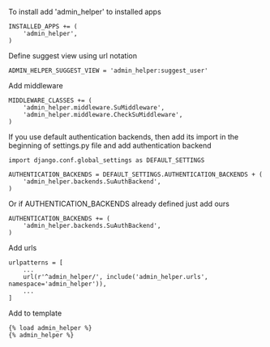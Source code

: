 To install add 'admin_helper' to installed apps

    INSTALLED_APPS += (
        'admin_helper',
    )
    
Define suggest view using url notation
    
    ADMIN_HELPER_SUGGEST_VIEW = 'admin_helper:suggest_user'
    
Add middleware
    
    MIDDLEWARE_CLASSES += (
        'admin_helper.middleware.SuMiddleware',
        'admin_helper.middleware.CheckSuMiddleware',
    )
    
If you use default authentication backends, then add its import in the beginning of settings.py file and add authentication backend
    
    import django.conf.global_settings as DEFAULT_SETTINGS
        
    AUTHENTICATION_BACKENDS = DEFAULT_SETTINGS.AUTHENTICATION_BACKENDS + (
        'admin_helper.backends.SuAuthBackend',
    )
    
Or if AUTHENTICATION_BACKENDS already defined just add ours

    AUTHENTICATION_BACKENDS += (
        'admin_helper.backends.SuAuthBackend',
    )
    
Add urls

    urlpatterns = [
        ...
        url(r'^admin_helper/', include('admin_helper.urls', namespace='admin_helper')),
        ...
    ]

Add to template

    {% load admin_helper %}
    {% admin_helper %}